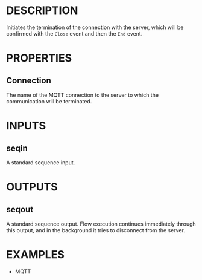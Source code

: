# DESCRIPTION

Initiates the termination of the connection with the server, which will be confirmed with the `Close` event and then the `End` event.

# PROPERTIES

## Connection

The name of the MQTT connection to the server to which the communication will be terminated.

# INPUTS

## seqin

A standard sequence input.

# OUTPUTS

## seqout

A standard sequence output. Flow execution continues immediately through this output, and in the background it tries to disconnect from the server.

# EXAMPLES

-   MQTT
